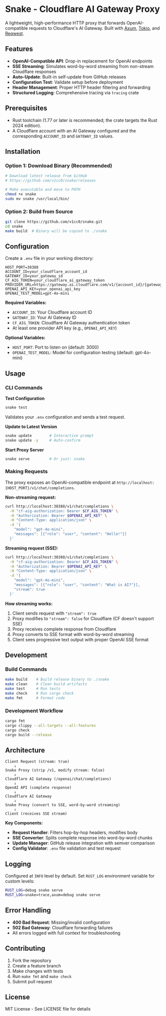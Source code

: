 # Snake - Cloudflare AI Gateway Proxy

A lightweight, high-performance HTTP proxy that forwards OpenAI-compatible requests to Cloudflare's AI Gateway. Built with [Axum](https://github.com/tokio-rs/axum), [Tokio](https://tokio.rs/), and [Reqwest](https://github.com/seanmonstar/reqwest).

## Features
- **OpenAI-Compatible API**: Drop-in replacement for OpenAI endpoints
- **SSE Streaming**: Simulates word-by-word streaming from non-stream Cloudflare responses
- **Auto-Update**: Built-in self-update from GitHub releases
- **Configuration Test**: Validate setup before deployment
- **Header Management**: Proper HTTP header filtering and forwarding
- **Structured Logging**: Comprehensive tracing via `tracing` crate

## Prerequisites
- Rust toolchain (1.77 or later is recommended; the crate targets the Rust 2024 edition).
- A Cloudflare account with an AI Gateway configured and the corresponding `ACCOUNT_ID` and `GATEWAY_ID` values.

## Installation

### Option 1: Download Binary (Recommended)
```bash
# Download latest release from GitHub
# https://github.com/v1cc0/snake/releases

# Make executable and move to PATH
chmod +x snake
sudo mv snake /usr/local/bin/
```

### Option 2: Build from Source
```bash
git clone https://github.com/v1cc0/snake.git
cd snake
make build  # Binary will be copied to ./snake
```

## Configuration

Create a `.env` file in your working directory:

```env
HOST_PORT=38388
ACCOUNT_ID=your_cloudflare_account_id
GATEWAY_ID=your_gateway_id
CF_AIG_TOKEN=your_cloudflare_ai_gateway_token
PROVIDER_URL=https://gateway.ai.cloudflare.com/v1/{account_id}/{gateway_id}
OPENAI_API_KEY=your_openai_api_key
OPENAI_TEST_MODEL=gpt-4o-mini
```

**Required Variables:**
- `ACCOUNT_ID`: Your Cloudflare account ID
- `GATEWAY_ID`: Your AI Gateway ID
- `CF_AIG_TOKEN`: Cloudflare AI Gateway authentication token
- At least one provider API key (e.g., `OPENAI_API_KEY`)

**Optional Variables:**
- `HOST_PORT`: Port to listen on (default: 3000)
- `OPENAI_TEST_MODEL`: Model for configuration testing (default: gpt-4o-mini)

## Usage

### CLI Commands

**Test Configuration**
```bash
snake test
```
Validates your `.env` configuration and sends a test request.

**Update to Latest Version**
```bash
snake update        # Interactive prompt
snake update -y     # Auto-confirm
```

**Start Proxy Server**
```bash
snake serve         # Or just: snake
```

### Making Requests

The proxy exposes an OpenAI-compatible endpoint at `http://localhost:{HOST_PORT}/v1/chat/completions`.

**Non-streaming request:**
```bash
curl http://localhost:38388/v1/chat/completions \
  -H "cf-aig-authorization: Bearer $CF_AIG_TOKEN" \
  -H "Authorization: Bearer $OPENAI_API_KEY" \
  -H "Content-Type: application/json" \
  -d '{
    "model": "gpt-4o-mini",
    "messages": [{"role": "user", "content": "Hello!"}]
  }'
```

**Streaming request (SSE):**
```bash
curl http://localhost:38388/v1/chat/completions \
  -H "cf-aig-authorization: Bearer $CF_AIG_TOKEN" \
  -H "Authorization: Bearer $OPENAI_API_KEY" \
  -H "Content-Type: application/json" \
  -d '{
    "model": "gpt-4o-mini",
    "messages": [{"role": "user", "content": "What is AI?"}],
    "stream": true
  }'
```

**How streaming works:**
1. Client sends request with `"stream": true`
2. Proxy modifies to `"stream": false` for Cloudflare (CF doesn't support SSE)
3. Proxy receives complete response from Cloudflare
4. Proxy converts to SSE format with word-by-word streaming
5. Client sees progressive text output with proper OpenAI SSE format

## Development

### Build Commands
```bash
make build    # Build release binary to ./snake
make clean    # Clean build artifacts
make test     # Run tests
make check    # Run cargo check
make fmt      # Format code
```

### Development Workflow
```bash
cargo fmt
cargo clippy --all-targets --all-features
cargo check
cargo build --release
```

## Architecture

```
Client Request (stream: true)
    ↓
Snake Proxy (strip /v1, modify stream: false)
    ↓
Cloudflare AI Gateway (/openai/chat/completions)
    ↓
OpenAI API (complete response)
    ↓
Cloudflare AI Gateway
    ↓
Snake Proxy (convert to SSE, word-by-word streaming)
    ↓
Client (receives SSE stream)
```

**Key Components:**
- **Request Handler**: Filters hop-by-hop headers, modifies body
- **SSE Converter**: Splits complete response into word-by-word chunks
- **Update Manager**: GitHub release integration with semver comparison
- **Config Validator**: `.env` file validation and test request

## Logging

Configured at `INFO` level by default. Set `RUST_LOG` environment variable for custom levels:

```bash
RUST_LOG=debug snake serve
RUST_LOG=snake=trace,axum=debug snake serve
```

## Error Handling

- **400 Bad Request**: Missing/invalid configuration
- **502 Bad Gateway**: Cloudflare forwarding failures
- All errors logged with full context for troubleshooting

## Contributing

1. Fork the repository
2. Create a feature branch
3. Make changes with tests
4. Run `make fmt` and `make check`
5. Submit pull request

## License

MIT License - See LICENSE file for details
